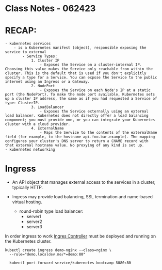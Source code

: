 # Class Notes - 062423

# RECAP:
    - kubernetes services
        - is a Kubernetes manifest (object), responsible exposing the service to external
            - Service Types:
                1. Cluster IP 
                    - Exposes the Service on a cluster-internal IP. Choosing this value makes the Service only reachable from within the cluster. This is the default that is used if you don't explicitly specify a type for a Service. You can expose the Service to the public internet using an Ingress or a Gateway.
                2. NodePort
                    - Exposes the Service on each Node's IP at a static port (the NodePort). To make the node port available, Kubernetes sets up a cluster IP address, the same as if you had requested a Service of type: ClusterIP.
                3. LoadBalancer 
                    - Exposes the Service externally using an external load balancer. Kubernetes does not directly offer a load balancing component; you must provide one, or you can integrate your Kubernetes cluster with a cloud provider.
                4. ExternalName
                    - Maps the Service to the contents of the externalName field (for example, to the hostname api.foo.bar.example). The mapping configures your cluster's DNS server to return a CNAME record with that external hostname value. No proxying of any kind is set up.
    - kubernetes networking 


# Ingress 
- An API object that manages external access to the services in a cluster, typically HTTP.
- Ingress may provide load balancing, SSL termination and name-based virtual hosting.

    - round-robin type load balancer:
        - server1
        - server2
        - server3

In order ingress to work [Ingres Controller](https://kubernetes.io/docs/concepts/services-networking/ingress-controllers/) must be deployed and running on the Kubernetes cluster.



```
kubectl create ingress demo-nginx --class=nginx \
  --rule="demo.localdev.me/*=demo:80"

  kubectl port-forward service/kubernetes-bootcamp 8080:80
```